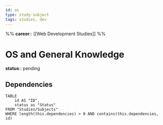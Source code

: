 ```yaml
---
id: os
type: study-subject
tags: studies, dev
---
```

%%
**career**:: [[Web Development Studies]]
%%

# OS and General Knowledge

**status**:: pending

## Dependencies

```dataview
TABLE
	id AS "ID",
	status as "Status"
FROM "Studies/Subjects"
WHERE length(this.dependencies) > 0 AND contains(this.dependencies, id)
```